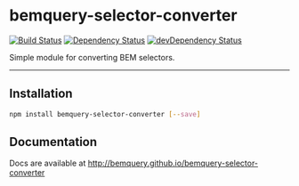 # bemquery-selector-converter

[![Build Status](https://travis-ci.org/BEMQuery/bemquery-selector-converter.svg?branch=master)](https://travis-ci.org/BEMQuery/bemquery-selector-converter) [![Dependency Status](https://david-dm.org/BEMQuery/bemquery-selector-converter.svg)](https://david-dm.org/BEMQuery/bemquery-selector-converter) [![devDependency Status](https://david-dm.org/BEMQuery/bemquery-selector-converter/dev-status.svg)](https://david-dm.org/BEMQuery/bemquery-selector-converter#info=devDependencies)

Simple module for converting BEM selectors.

---

## Installation

```bash
npm install bemquery-selector-converter [--save]
```

## Documentation

Docs are available at http://bemquery.github.io/bemquery-selector-converter
